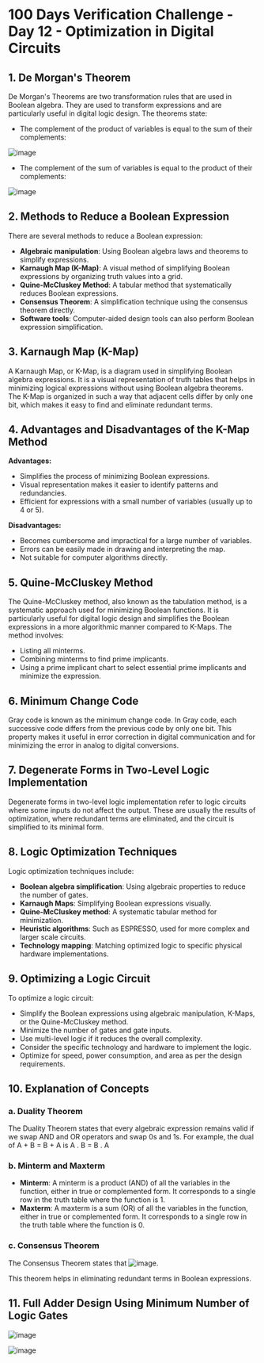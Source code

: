 # 100 Days Verification Challenge - Day 12 - Optimization in Digital Circuits

## 1. De Morgan's Theorem

De Morgan's Theorems are two transformation rules that are used in Boolean algebra. They are used to transform expressions and are particularly useful in digital logic design. The theorems state:

- The complement of the product of variables is equal to the sum of their complements:

![image](https://github.com/harshitabhambhani/100-days-verification-challenge/assets/109619297/8703aafe-b9e5-45d7-85c3-a0fb1d3ac20a)

- The complement of the sum of variables is equal to the product of their complements:

![image](https://github.com/harshitabhambhani/100-days-verification-challenge/assets/109619297/ba447943-66b8-487c-a602-9c10ee5d8b97)

## 2. Methods to Reduce a Boolean Expression

There are several methods to reduce a Boolean expression:

- **Algebraic manipulation**: Using Boolean algebra laws and theorems to simplify expressions.
- **Karnaugh Map (K-Map)**: A visual method of simplifying Boolean expressions by organizing truth values into a grid.
- **Quine-McCluskey Method**: A tabular method that systematically reduces Boolean expressions.
- **Consensus Theorem**: A simplification technique using the consensus theorem directly.
- **Software tools**: Computer-aided design tools can also perform Boolean expression simplification.

## 3. Karnaugh Map (K-Map)

A Karnaugh Map, or K-Map, is a diagram used in simplifying Boolean algebra expressions. It is a visual representation of truth tables that helps in minimizing logical expressions without using Boolean algebra theorems. The K-Map is organized in such a way that adjacent cells differ by only one bit, which makes it easy to find and eliminate redundant terms.

## 4. Advantages and Disadvantages of the K-Map Method

**Advantages:**
- Simplifies the process of minimizing Boolean expressions.
- Visual representation makes it easier to identify patterns and redundancies.
- Efficient for expressions with a small number of variables (usually up to 4 or 5).

**Disadvantages:**
- Becomes cumbersome and impractical for a large number of variables.
- Errors can be easily made in drawing and interpreting the map.
- Not suitable for computer algorithms directly.

## 5. Quine-McCluskey Method

The Quine-McCluskey method, also known as the tabulation method, is a systematic approach used for minimizing Boolean functions. It is particularly useful for digital logic design and simplifies the Boolean expressions in a more algorithmic manner compared to K-Maps. The method involves:
- Listing all minterms.
- Combining minterms to find prime implicants.
- Using a prime implicant chart to select essential prime implicants and minimize the expression.

## 6. Minimum Change Code

Gray code is known as the minimum change code. In Gray code, each successive code differs from the previous code by only one bit. This property makes it useful in error correction in digital communication and for minimizing the error in analog to digital conversions.

## 7. Degenerate Forms in Two-Level Logic Implementation

Degenerate forms in two-level logic implementation refer to logic circuits where some inputs do not affect the output. These are usually the results of optimization, where redundant terms are eliminated, and the circuit is simplified to its minimal form.

## 8. Logic Optimization Techniques

Logic optimization techniques include:

- **Boolean algebra simplification**: Using algebraic properties to reduce the number of gates.
- **Karnaugh Maps**: Simplifying Boolean expressions visually.
- **Quine-McCluskey method**: A systematic tabular method for minimization.
- **Heuristic algorithms**: Such as ESPRESSO, used for more complex and larger scale circuits.
- **Technology mapping**: Matching optimized logic to specific physical hardware implementations.

## 9. Optimizing a Logic Circuit

To optimize a logic circuit:

- Simplify the Boolean expressions using algebraic manipulation, K-Maps, or the Quine-McCluskey method.
- Minimize the number of gates and gate inputs.
- Use multi-level logic if it reduces the overall complexity.
- Consider the specific technology and hardware to implement the logic.
- Optimize for speed, power consumption, and area as per the design requirements.

## 10. Explanation of Concepts

### a. Duality Theorem

The Duality Theorem states that every algebraic expression remains valid if we swap AND and OR operators and swap 0s and 1s. For example, the dual of A + B = B + A is A . B = B . A

### b. Minterm and Maxterm

- **Minterm**: A minterm is a product (AND) of all the variables in the function, either in true or complemented form. It corresponds to a single row in the truth table where the function is 1.
- **Maxterm**: A maxterm is a sum (OR) of all the variables in the function, either in true or complemented form. It corresponds to a single row in the truth table where the function is 0.

### c. Consensus Theorem

The Consensus Theorem states that ![image](https://github.com/harshitabhambhani/100-days-verification-challenge/assets/109619297/2ae65acd-e70c-407a-8d36-33f4497353c8). 

This theorem helps in eliminating redundant terms in Boolean expressions.

## 11. Full Adder Design Using Minimum Number of Logic Gates

![image](https://github.com/harshitabhambhani/100-days-verification-challenge/assets/109619297/1ad87fef-8d93-458f-8e5f-176b64d3ebbb)

![image](https://github.com/harshitabhambhani/100-days-verification-challenge/assets/109619297/dbcac4ce-a3a8-4335-8a0c-d4a5d09b81ec)

